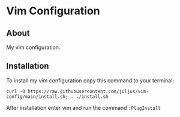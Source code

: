 # Vim Configuration


## About

My vim configuration.



## Installation

To install my vim configuration copy this command to your terminal:
```
curl -O https://raw.githubusercontent.com/juljus/vim-config/main/install.sh; . ./install.sh
```

After installation enter vim and run the command ```:PlugInstall```
